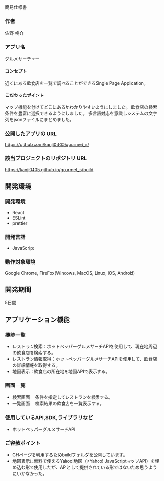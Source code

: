  簡易仕様書

### 作者
佐野 柊介
### アプリ名
グルメサーチャー
#### コンセプト
近くにある飲食店を一覧で調べることができるSingle Page Application。

#### こだわったポイント
マップ機能を付けてどこにあるかわかりやすいようにしました。
飲食店の検索条件を豊富に選択できるようにしました。
多言語対応を意識しシステムの文字列をjsonファイルにまとめました。

### 公開したアプリの URL
https://github.com/kanji0405/gourmet_s/

### 該当プロジェクトのリポジトリ URL
https://kanji0405.github.io/gourmet_s/build

## 開発環境
### 開発環境
- React
- ESLint
- prettier

### 開発言語
- JavaScript

### 動作対象環境
Google Chrome, FireFox(Windows, MacOS, Linux, iOS, Android)

## 開発期間
5日間

## アプリケーション機能
### 機能一覧
- レストラン検索：ホットペッパーグルメサーチAPIを使用して、現在地周辺の飲食店を検索する。
- レストラン情報取得：ホットペッパーグルメサーチAPIを使用して、飲食店の詳細情報を取得する。
- 地図表示：飲食店の所在地を地図APIで表示する。

### 画面一覧
- 検索画面 ：条件を指定してレストランを検索する。
- 一覧画面 ：検索結果の飲食店を一覧表示する。

### 使用しているAPI,SDK,ライブラリなど
- ホットペッパーグルメサーチAPI

### ご容赦ポイント
- GHページを利用するためbuildフォルダを公開しています。
- 地図表示に無料で使えるYahoo!地図（≠Yahoo! JavaScriptマップAPI）を埋め込む形で使用したが、APIとして提供されている形ではないため思うようにいかなかった。
